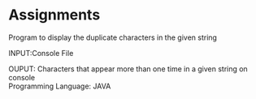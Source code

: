 # Assignments
Program to display the duplicate characters in the given string

INPUT:Console
      File
      
OUPUT: Characters that appear more than one time in a given string on console      
Programming Language: JAVA
